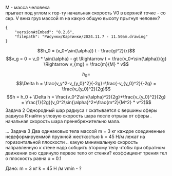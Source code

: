 M - масса человека  
прыгает под углом к гор-ту
начальная скорость V0 
в верхней точке - со скр. V вниз груз массой m 
на какую общую высоту прыгнул человек?


```handdrawn-ink
{
	"versionAtEmbed": "0.2.6",
	"filepath": "Рисунки/Картинки/2024.11.7 - 11.50am.drawing"
}
```
$$h_0 = (v_0*\sin{\alpha}) t - \frac{gt^2}{r}$$
$$v_g = 0 = v_0 * \sin{\alpha} - gt \Rightarrow t = \frac{v_0*\sin{\alpha}}{g} \Rightarrow v_{mg} = \frac{m}{M} * v$$

$$h_0 = $$
$$\Delta h = \frac{v_y^2-v_{y_0}^2}{-2g}=\frac{-v_{y_0}^2}{-2g} = \frac{v_{y_0}^2}{2g}$$
$$h = h_0 + \Delta h = \frac{v_0^2\sin{\alpha}^2}{2g}+\frac{v_{y_0}^2}{2g} = \frac{1}{2g}(v_0^2\sin{\alpha}^2+\frac{m^2}{M^2} * v^2)$$
Задача 2
Однородный шар радиуса r скатывается с вершины сферы радиуса R найти угловую скорость шара после отрыва от сферы . начальная скорость шара пренебрежительно мала.

...
Задача 3
Два одинаковых тела массой m = 3 кг каждое соединенные недеформируеммой пружной жесткостью k = 45 Н/м лежат на горизонтальной плоскости .. какую минимальную скорость направленную к стене надо собщить второму телу чтобы при обратном движении оно сдвинуло первое тело от стенки? коэффициент трения тел o  плоскость равна u = 0.1

Дано: 
m = 3 кг
k = 45 Н /м
vmin - ? 


